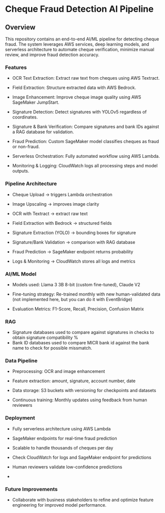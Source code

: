 # Cheque Fraud Detection AI Pipeline
## Overview

This repository contains an end-to-end AI/ML pipeline for detecting cheque fraud. The system leverages AWS services, deep learning models, and serverless architecture to automate cheque verification, minimize manual review, and improve fraud detection accuracy.

### Features

- OCR Text Extraction: Extract raw text from cheques using AWS Textract.

- Field Extraction: Structure extracted data with AWS Bedrock.

- Image Enhancement: Improve cheque image quality using AWS SageMaker JumpStart.

- Signature Detection: Detect signatures with YOLOv5 regardless of coordinates.

- Signature & Bank Verification: Compare signatures and bank IDs against a RAG database for validation.

- Fraud Prediction: Custom SageMaker model classifies cheques as fraud or non-fraud.

- Serverless Orchestration: Fully automated workflow using AWS Lambda.

- Monitoring & Logging: CloudWatch logs all processing steps and model outputs.

### Pipeline Architecture

- Cheque Upload → triggers Lambda orchestration

- Image Upscaling → improves image clarity

- OCR with Textract → extract raw text

- Field Extraction with Bedrock → structured fields

- Signature Extraction (YOLO) → bounding boxes for signature

- Signature/Bank Validation → comparison with RAG database

- Fraud Prediction → SageMaker endpoint returns probability

- Logs & Monitoring → CloudWatch stores all logs and metrics

### AI/ML Model

- Models used: Llama 3 3B 8-bit (custom fine-tuned), Claude V2

- Fine-tuning strategy: Re-trained monthly with new human-validated data (not implemented here, but you can do it with EventBridge)

- Evaluation Metrics: F1-Score, Recall, Precision, Confusion Matrix

### RAG

- Signature databases used to compare against signatures in checks to obtain signature compatibility %
- Bank ID databases used to compare MICR bank id against the bank name to check for possible missmatch.
  
### Data Pipeline

- Preprocessing: OCR and image enhancement

- Feature extraction: amount, signature, account number, date

- Data storage: S3 buckets with versioning for checkpoints and datasets

- Continuous training: Monthly updates using feedback from human reviewers

### Deployment

- Fully serverless architecture using AWS Lambda

- SageMaker endpoints for real-time fraud prediction

- Scalable to handle thousands of cheques per day

- Check CloudWatch for logs and SageMaker endpoint for predictions

- Human reviewers validate low-confidence predictions
- 
### Future Improvements

- Collaborate with business stakeholders to refine and optimize feature engineering for improved model performance.
  

